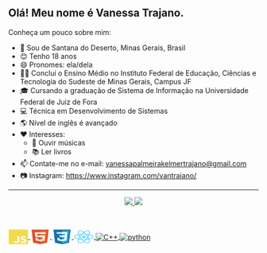 ## Olá! Meu nome é Vanessa Trajano.

Conheça um pouco sobre mim:
  
  - 🏡 Sou de Santana do Deserto, Minas Gerais, Brasil
  - 😊 Tenho 18 anos
  - 😄 Pronomes: ela/dela
  - 👩‍🎓 Concluí o Ensino Médio no Instituto Federal de Educação, Ciências e Tecnologia do Sudeste de Minas Gerais, Campus JF
  - 🎓 Cursando a graduação de Sistema de Informação na Universidade Federal de Juiz de Fora
  - 💻 Técnica em Desenvolvimento de Sistemas
  - 🌎 Nível de inglês é avançado
  - ❤ Interesses: 
    - 🎵 Ouvir músicas 
    - 📚 Ler livros
  - 📫 Contate-me no e-mail: vanessapalmeirakelmertrajano@gmail.com
  - 📷 Instagram: https://www.instagram.com/vantrajano/

---

<div align="center">
  <a href="https://github.com/VanessaTrajano">
  <img height="150em" src="https://github-readme-stats.vercel.app/api?username=VanessaTrajano&show_icons=true&theme=cobalt&include_all_commits=true&count_private=true"/>
  <img height="150em" src="https://github-readme-stats.vercel.app/api/top-langs/?username=VanessaTrajano&layout=compact&langs_count=7&theme=cobalt"/>
</div>
  
 
  ##
  
  <div style="display: inline_block"><br>
  <img align="center" alt="Js" height="30" width="40" src="https://raw.githubusercontent.com/devicons/devicon/master/icons/javascript/javascript-plain.svg">
  <img align="center" alt="Ts" height="30" width="40" src="https://raw.githubusercontent.com/devicons/devicon/master/icons/html5/html5-original.svg">
  <img align="center" alt="CSS" height="30" width="40" src="https://raw.githubusercontent.com/devicons/devicon/master/icons/css3/css3-original.svg">
  <img align="center" alt="React" height="30" width="40" src="https://raw.githubusercontent.com/devicons/devicon/master/icons/react/react-original.svg">
  <img align="center" alt="C++" height="30" width="40" src="https://icongr.am/devicon/cplusplus-original.svg">
  <img align="center" alt="python" height="30" width="40" src="https://icongr.am/devicon/python-original.svg?size=128&color=currentColor">

    
  </div>
 
##

